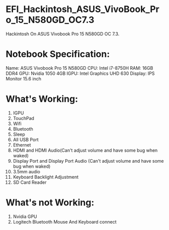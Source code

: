 # EFI_Hackintosh_ASUS_VivoBook_Pro_15_N580GD_OC7.3
Hackintosh On ASUS Vivobook Pro 15 N580GD OC 7.3.

Notebook Specification:
=====================================================
Name: ASUS Vivobook Pro 15 N580GD 
CPU:  Intel i7-8750H
RAM:  16GB DDR4
GPU:  Nvidia 1050 4GB
IGPU: Intel Graphics UHD 630
Display: IPS Monitor 15.6 inch

What's Working:
=====================================================
1.  IGPU
2.  TouchPad
3.  Wifi
4.  Bluetooth
5.  Sleep
6.  All USB Port
7.  Ethernet
8.  HDMI and HDMI Audio(Can't adjust volume and have some bug when waked)
9.  Display Port and Display Port Audio (Can't adjust volume and have some bug when waked)
10. 3.5mm audio
11. Keyboard Backlight Adjustment
12. SD Card Reader


What's not Working:
=====================================================
1. Nvidia GPU
2. Logitech Bluetooth Mouse And Keyboard connect
